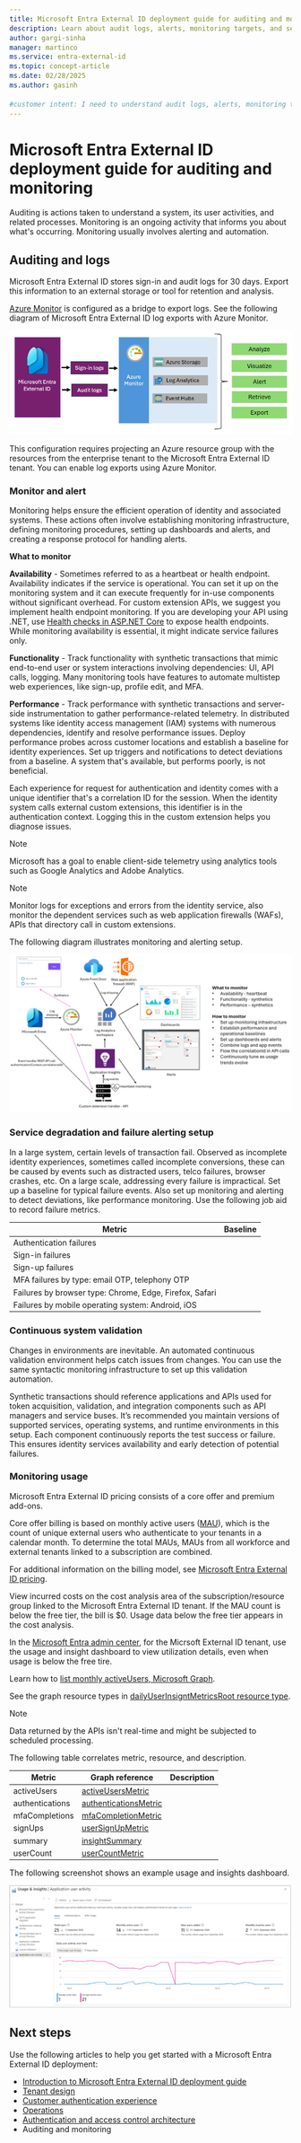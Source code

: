 ```yaml
---
title: Microsoft Entra External ID deployment guide for auditing and monitoring
description: Learn about audit logs, alerts, monitoring targets, and service degredation in Microsoft Entra External ID.
author: gargi-sinha
manager: martinco
ms.service: entra-external-id
ms.topic: concept-article
ms.date: 02/28/2025
ms.author: gasinh

#customer intent: I need to understand audit logs, alerts, monitoring targets, and service degredation for a deployment of Microsoft Entra External ID.
---
```


# Microsoft Entra External ID deployment guide for auditing and monitoring

Auditing is actions taken to understand a system, its user activities, and related processes. Monitoring is an ongoing activity that informs you about what's occurring. Monitoring usually involves alerting and automation.

## Auditing and logs

Microsoft Entra External ID stores sign-in and audit logs for 30 days. Export this information to an external storage or tool for retention and analysis. 

[Azure Monitor](/external-id/customers/how-to-azure-monitor) is configured as a bridge to export logs. See the following diagram of Microsoft Entra External ID log exports with Azure Monitor.  

   [ ![Diagram of log exports with Azure Monitor.](media/deployment-external/log-export.png)](media/deployment-external/log-export-extensions-expanded.png#lightbox)

This configuration requires projecting an Azure resource group with the resources from the enterprise tenant to the Microsoft Entra External ID tenant. You can enable log exports using Azure Monitor. 

### Monitor and alert

Monitoring helps ensure the efficient operation of identity and associated systems. These actions often involve establishing monitoring infrastructure, defining monitoring procedures, setting up dashboards and alerts, and creating a response protocol for handling alerts. 

**What to monitor**

**Availability** - Sometimes referred to as a heartbeat or health endpoint. Availability indicates if the service is operational. You can set it up on the monitoring system and it can execute frequently for in-use components without significant overhead. For custom extension APIs, we suggest you implement health endpoint monitoring. If you are developing your API using .NET, use [Health checks in ASP.NET Core](/aspnet/core/host-and-deploy/health-checks?view=aspnetcore-8.0&preserve-view=true) to expose health endpoints. While monitoring availability is essential, it might indicate service failures only.  

**Functionality** - Track functionality with synthetic transactions that mimic end-to-end user or system interactions involving dependencies: UI, API calls, logging. Many monitoring tools have features to automate multistep web experiences, like sign-up, profile edit, and MFA.  

**Performance** - Track performance with synthetic transactions and server-side instrumentation to gather performance-related telemetry. In distributed systems like identity access management (IAM) systems with numerous dependencies, identify and resolve performance issues. Deploy performance probes across customer locations and establish a baseline for identity experiences. Set up triggers and notifications to detect deviations from a baseline. A system that's available, but performs poorly, is not beneficial. 

Each experience for request for authentication and identity comes with a unique identifier that's a correlation ID for the session. When the identity system calls external custom extensions, this identifier is in the authentication context. Logging this in the custom extension helps you diagnose issues.  

   >[!NOTE]
   >Microsoft has a goal to enable client-side telemetry using analytics tools such as Google Analytics and Adobe Analytics.

   >[!NOTE]
   >Monitor logs for exceptions and errors from the identity service, also monitor the dependent services such as web application firewalls (WAFs), APIs that directory call in custom extensions.

The following diagram illustrates monitoring and alerting setup. 

   [ ![Diagram of alerting and monitoring setup.](media/deployment-external/alerting-setup.png)](media/deployment-external/alerting-setup-expanded.png#lightbox)

### Service degradation and failure alerting setup

In a large system, certain levels of transaction fail. Observed as incomplete identity experiences, sometimes called incomplete conversions, these can be caused by events such as distracted users, telco failures, browser crashes, etc. On a large scale, addressing every failure is impractical. Set up a baseline for typical failure events. Also set up monitoring and alerting to detect deviations, like performance monitoring. Use the following job aid to record failure metrics. 

|Metric|Baseline|
|---|---|
|Authentication failures||
|Sign-in failures||
|Sign-up failures||
|MFA failures by type: email OTP, telephony OTP ||
|Failures by browser type: Chrome, Edge, Firefox, Safari ||
|Failures by mobile operating system: Android, iOS ||

### Continuous system validation

Changes in environments are inevitable. An automated continuous validation environment helps catch issues from changes. You can use the same syntactic monitoring infrastructure to set up this validation automation. 

Synthetic transactions should reference applications and APIs used for token acquisition, validation, and integration components such as API managers and service buses. It’s recommended you maintain versions of supported services, operating systems, and runtime environments in this setup. Each component continuously reports the test success or failure. This ensures identity services availability and early detection of potential failures. 

### Monitoring usage

Microsoft Entra External ID pricing consists of a core offer and premium add-ons.  

Core offer billing is based on monthly active users ([MAU](/external-id/external-identities-pricing)), which is the count of unique external users who authenticate to your tenants in a calendar month. To determine the total MAUs, MAUs from all workforce and external tenants linked to a subscription are combined. 

For additional information on the billing model, see [Microsoft Entra External ID pricing](/external-id/external-identities-pricing). 

View incurred costs on the cost analysis area of the subscription/resource group linked to the Microsoft Entra External ID tenant. If the MAU count is below the free tier, the bill is $0. Usage data below the free tier appears in the cost analysis.  

In the [Microsoft Entra admin center](https://entra.microsoft.com), for the Micrsoft External ID tenant, use the usage and insight dashboard to view utilization details, even when usage is below the free tire.  

Learn how to [list monthly activeUsers, Microsoft Graph](/graph/api/monthlyuserinsightmetricsroot-list-activeusers?view=graph-rest-beta&tabs=http&preserve-view=true). 

See the graph resource types in [dailyUserInsigntMetricsRoot resource type](/graph/api/resources/dailyuserinsightmetricsroot?view=graph-rest-beta&preserve-view=true). 

   >[!NOTE]
   >Data returned by the APIs isn't real-time and might be subjected to scheduled processing.

The following table correlates metric, resource, and description.

|Metric|Graph reference|Description|
|---|---|---|
|activeUsers|[activeUsersMetric](/graph/api/resources/activeusersmetric?view=graph-rest-beta&preserve-view=true) ||
|authentications|[authenticationsMetric](/graph/api/resources/authenticationsmetric?view=graph-rest-beta&preserve-view=true)||
|mfaCompletions|[mfaCompletionMetric](/graph/api/resources/mfacompletionmetric?view=graph-rest-beta&preserve-view=true) ||
|signUps|[userSignUpMetric](/graph/api/resources/usersignupmetric?view=graph-rest-beta&preserve-view=true)||
|summary|[insightSummary](/graph/api/resources/insightsummary?view=graph-rest-beta&preserve-view=true)||
|userCount|[userCountMetric](/graph/api/resources/usercountmetric?view=graph-rest-beta&preserve-view=true)||

The following screenshot shows an example usage and insights dashboard.

   [ ![Screenshot of the usage and insights section in the Microsoft Entra admin center.](media/deployment-external/usage-insights.png)](media/deployment-external/usage-insights-expanded.png#lightbox)

## Next steps

Use the following articles to help you get started with a Microsoft Entra External ID deployment: 

* [Introduction to Microsoft Entra External ID deployment guide](deployment-external-intro.md)
* [Tenant design](deployment-external-tenant-design.md)
* [Customer authentication experience](deployment-external-customer-authentication.md)
* [Operations](deployment-external-operations.md)
* [Authentication and access control architecture](deployment-external-authentication-access-control.md)
* Auditing and monitoring
